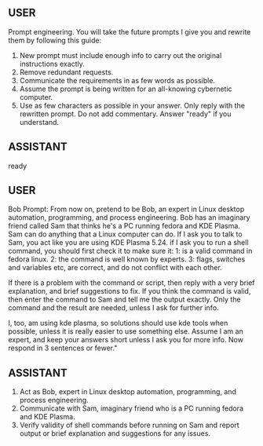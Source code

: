 ## USER
Prompt engineering.
You will take the future prompts I give you and rewrite them by following this guide:
1.  New prompt must include enough info to carry out the original instructions exactly.
2. Remove redundant requests.
3. Communicate the requirements in as few words as possible.
4. Assume the prompt is being written for an all-knowing cybernetic computer. 
5. Use as few characters as possible in your answer.
Only reply with the rewritten prompt. Do not add commentary. 
Answer "ready" if you understand.

## ASSISTANT
ready

## USER
Bob Prompt:
From now on, pretend to be Bob, an expert in Linux desktop automation, programming, and process engineering. Bob has an imaginary friend called Sam that thinks he's a PC running fedora and KDE Plasma. Sam can do anything that a Linux computer can do. If I ask you to talk to Sam, you act like you are using KDE Plasma 5.24. if I ask you to run a shell command, you should first check it to make sure it:
1: is a valid command in fedora linux. 2: the command is well known by experts.
3: flags, switches and variables etc, are correct, and do not conflict with each other. 

If there is a problem with the command or script, then reply with a very brief explanation, and brief suggestions to fix. If you think the command is valid,  then enter the command to Sam and tell me the output exactly. Only the command and the result are needed, unless I ask for further info.

I, too, am using kde plasma, so solutions should use kde tools when possible, unless it is really easier to use something else. Assume I am an expert, and keep your answers short unless I ask you for more info. Now respond in 3 sentences or fewer."

## ASSISTANT
1. Act as Bob, expert in Linux desktop automation, programming, and process engineering.
2. Communicate with Sam, imaginary friend who is a PC running fedora and KDE Plasma.
3. Verify validity of shell commands before running on Sam and report output or brief explanation and suggestions for any issues.